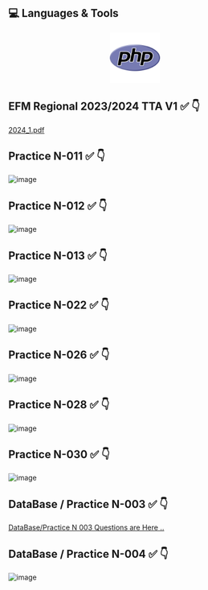 ## 💻 Languages & Tools

<p align="center">
   <img src="https://raw.githubusercontent.com/devicons/devicon/master/icons/php/php-original.svg" alt="PHP" style="width:20%; max-width:100px;"/>
</p>

## EFM Regional 2023/2024 TTA V1 ✅ 👇
[2024_1.pdf](https://github.com/user-attachments/files/20929380/2024_1.pdf)

## Practice N-011 ✅ 👇
![image](https://github.com/user-attachments/assets/807ded71-fcf3-4982-9146-6c6a4963441f)

## Practice N-012 ✅ 👇
![image](https://github.com/user-attachments/assets/c1869c87-459d-4a3b-9fe8-6959ec5571cd)

## Practice N-013 ✅ 👇
![image](https://github.com/user-attachments/assets/789c9754-5c58-46bc-8ee9-0a418e9277d1)

## Practice N-022 ✅ 👇
![image](https://github.com/user-attachments/assets/d8018293-31c6-49cb-91d0-da61d8542cd8)

## Practice N-026 ✅ 👇
![image](https://github.com/user-attachments/assets/95beaa97-5780-48ba-9468-bacd45e3ab8b)

## Practice N-028 ✅ 👇
![image](https://github.com/user-attachments/assets/849cb022-5fe0-4d1f-bc45-46a5e22f8d63)

## Practice N-030 ✅ 👇
![image](https://github.com/user-attachments/assets/1a855e68-ff77-47cb-b770-b2054585cb7a)

## DataBase / Practice N-003 ✅ 👇
[DataBase/Practice N 003 Questions are Here ..](https://github.com/user-attachments/files/20395646/Tester.la.connexion.avec.la.bdd.pdf)

## DataBase / Practice N-004 ✅ 👇
![image](https://github.com/user-attachments/assets/b4f2ac17-c04e-4546-bd8f-5f86bc8b99da)



